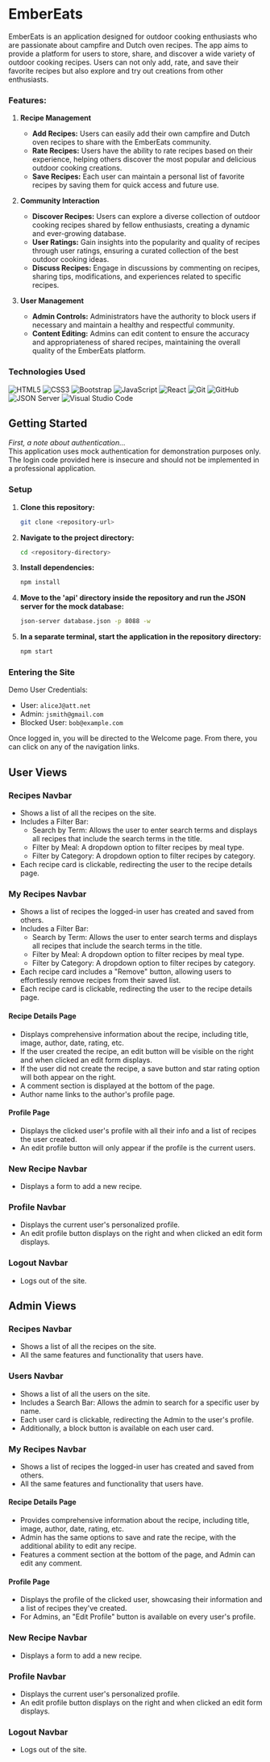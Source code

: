 # EmberEats

EmberEats is an application designed for outdoor cooking enthusiasts who are passionate about campfire and Dutch oven recipes. The app aims to provide a platform for users to store, share, and discover a wide variety of outdoor cooking recipes. Users can not only add, rate, and save their favorite recipes but also explore and try out creations from other enthusiasts.

### Features:

1. **Recipe Management**
   - **Add Recipes:** Users can easily add their own campfire and Dutch oven recipes to share with the EmberEats community.
   - **Rate Recipes:** Users have the ability to rate recipes based on their experience, helping others discover the most popular and delicious outdoor cooking creations.
   - **Save Recipes:** Each user can maintain a personal list of favorite recipes by saving them for quick access and future use.

2. **Community Interaction**
   - **Discover Recipes:** Users can explore a diverse collection of outdoor cooking recipes shared by fellow enthusiasts, creating a dynamic and ever-growing database.
   - **User Ratings:** Gain insights into the popularity and quality of recipes through user ratings, ensuring a curated collection of the best outdoor cooking ideas.
   - **Discuss Recipes:** Engage in discussions by commenting on recipes, sharing tips, modifications, and experiences related to specific recipes.

3. **User Management**
   - **Admin Controls:** Administrators have the authority to block users if necessary and maintain a healthy and respectful community.
   - **Content Editing:** Admins can edit content to ensure the accuracy and appropriateness of shared recipes, maintaining the overall quality of the EmberEats platform.

### Technologies Used

![HTML5](https://img.shields.io/badge/html5%20-%23E34F26.svg?&style=for-the-badge&logo=html5&logoColor=white) ![CSS3](https://img.shields.io/badge/css3%20-%231572B6.svg?&style=for-the-badge&logo=css3&logoColor=white) ![Bootstrap](https://img.shields.io/badge/Bootstrap-563D7C?style=for-the-badge&logo=bootstrap&logoColor=white) ![JavaScript](https://img.shields.io/badge/javascript%20-%23323330.svg?&style=for-the-badge&logo=javascript&logoColor=%23F7DF1E) ![React](https://img.shields.io/badge/react%20-%2320232a.svg?&style=for-the-badge&logo=react&logoColor=%2361DAFB) ![Git](https://img.shields.io/badge/git%20-%23F05033.svg?&style=for-the-badge&logo=git&logoColor=white) ![GitHub](https://img.shields.io/badge/github%20-%23121011.svg?&style=for-the-badge&logo=github&logoColor=white) ![JSON Server](https://img.shields.io/badge/JSON_Server%20-%232a2e2a.svg?&style=for-the-badge&logo=JSON&logoColor=white) ![Visual Studio Code](https://img.shields.io/badge/VSCode%20-%23007ACC.svg?&style=for-the-badge&logo=visual-studio-code&logoColor=white)


## Getting Started

*First, a note about authentication...*  
This application uses mock authentication for demonstration purposes only. The login code provided here is insecure and should not be implemented in a professional application.

### Setup

1. **Clone this repository:**
    ```bash
    git clone <repository-url>
    ```

2. **Navigate to the project directory:**
    ```bash
    cd <repository-directory>
    ```

3. **Install dependencies:**
    ```bash
    npm install
    ```

4. **Move to the 'api' directory inside the repository and run the JSON server for the mock database:**
    ```bash
    json-server database.json -p 8088 -w
    ```

5. **In a separate terminal, start the application in the repository directory:**
    ```bash
    npm start
    ```

### Entering the Site

Demo User Credentials:  
- User:   `aliceJ@att.net`  
- Admin:  `jsmith@gmail.com` 
- Blocked User: `bob@example.com`

Once logged in, you will be directed to the Welcome page. From there, you can click on any of the navigation links.

## User Views

### Recipes Navbar
- Shows a list of all the recipes on the site.
- Includes a Filter Bar:
  - Search by Term: Allows the user to enter search terms and displays all recipes that include the search terms in the title.
  - Filter by Meal: A dropdown option to filter recipes by meal type.
  - Filter by Category: A dropdown option to filter recipes by category.
- Each recipe card is clickable, redirecting the user to the recipe details page.

### My Recipes Navbar
- Shows a list of recipes the logged-in user has created and saved from others.
- Includes a Filter Bar:
  - Search by Term: Allows the user to enter search terms and displays all recipes that include the search terms in the title.
  - Filter by Meal: A dropdown option to filter recipes by meal type.
  - Filter by Category: A dropdown option to filter recipes by category.
- Each recipe card includes a "Remove" button, allowing users to effortlessly remove recipes from their saved list.
- Each recipe card is clickable, redirecting the user to the recipe details page.

#### Recipe Details Page
- Displays comprehensive information about the recipe, including title, image, author, date, rating, etc.
- If the user created the recipe, an edit button will be visible on the right and when clicked an edit form displays.
- If the user did not create the recipe, a save button and star rating option will both appear on the right.
- A comment section is displayed at the bottom of the page.
- Author name links to the author's profile page.

#### Profile Page
- Displays the clicked user's profile with all their info and a list of recipes the user created.
- An edit profile button will only appear if the profile is the current users.

### New Recipe Navbar
- Displays a form to add a new recipe.

### Profile Navbar
- Displays the current user's personalized profile.
- An edit profile button displays on the right and when clicked an edit form displays.

### Logout Navbar
- Logs out of the site.


## Admin Views

### Recipes Navbar
- Shows a list of all the recipes on the site.
- All the same features and functionality that users have.

### Users Navbar
- Shows a list of all the users on the site.
- Includes a Search Bar: Allows the admin to search for a specific user by name.
- Each user card is clickable, redirecting the Admin to the user's profile.
- Additionally, a block button is available on each user card.

### My Recipes Navbar
- Shows a list of recipes the logged-in user has created and saved from others.
- All the same features and functionality that users have.

#### Recipe Details Page
- Provides comprehensive information about the recipe, including title, image, author, date, rating, etc.
- Admin has the same options to save and rate the recipe, with the additional ability to edit any recipe.
- Features a comment section at the bottom of the page, and Admin can edit any comment.

#### Profile Page
- Displays the profile of the clicked user, showcasing their information and a list of recipes they've created.
- For Admins, an "Edit Profile" button is available on every user's profile.
  
### New Recipe Navbar
- Displays a form to add a new recipe.

### Profile Navbar
- Displays the current user's personalized profile.
- An edit profile button displays on the right and when clicked an edit form displays.

### Logout Navbar
- Logs out of the site.

